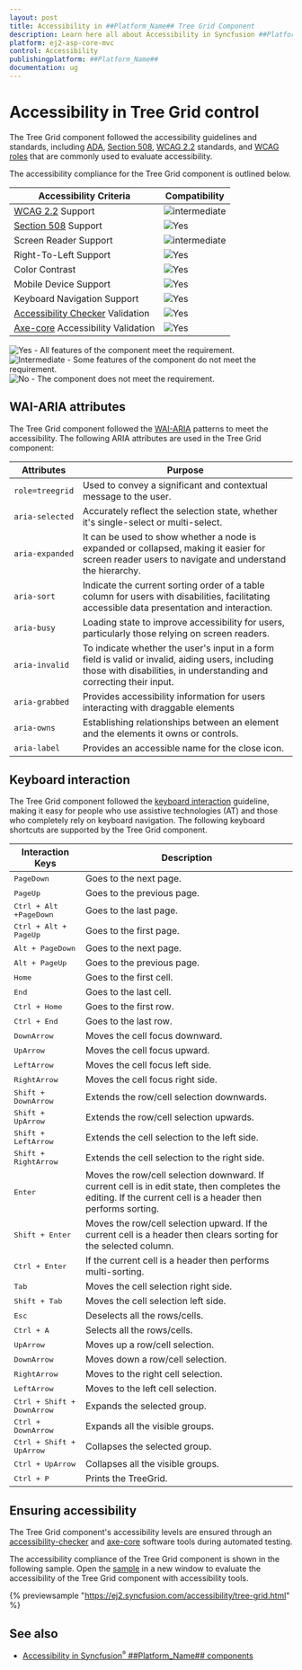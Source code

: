 ```yaml
---
layout: post
title: Accessibility in ##Platform_Name## Tree Grid Component
description: Learn here all about Accessibility in Syncfusion ##Platform_Name## Tree Grid component of Syncfusion Essential JS 2 and more.
platform: ej2-asp-core-mvc
control: Accessibility
publishingplatform: ##Platform_Name##
documentation: ug
---
```


# Accessibility in Tree Grid control

The Tree Grid component followed the accessibility guidelines and standards, including [ADA](https://www.ada.gov/), [Section 508](https://www.section508.gov/), [WCAG 2.2](https://www.w3.org/TR/WCAG22/) standards, and [WCAG roles](https://www.w3.org/TR/wai-aria/#roles) that are commonly used to evaluate accessibility.

The accessibility compliance for the Tree Grid component is outlined below.

| Accessibility Criteria | Compatibility |
| -- | -- |
| [WCAG 2.2](https://www.w3.org/TR/WCAG22/) Support | <img src="https://cdn.syncfusion.com/content/images/documentation/partial.png" alt="intermediate"> |
| [Section 508](https://www.section508.gov/) Support | <img src="https://cdn.syncfusion.com/content/images/documentation/full.png" alt="Yes"> |
| Screen Reader Support | <img src="https://cdn.syncfusion.com/content/images/documentation/partial.png" alt="intermediate"> |
| Right-To-Left Support | <img src="https://cdn.syncfusion.com/content/images/documentation/full.png" alt="Yes"> |
| Color Contrast | <img src="https://cdn.syncfusion.com/content/images/documentation/full.png" alt="Yes"> |
| Mobile Device Support | <img src="https://cdn.syncfusion.com/content/images/documentation/full.png" alt="Yes"> |
| Keyboard Navigation Support | <img src="https://cdn.syncfusion.com/content/images/documentation/full.png" alt="Yes"> |
| [Accessibility Checker](https://www.npmjs.com/package/accessibility-checker) Validation | <img src="https://cdn.syncfusion.com/content/images/documentation/full.png" alt="Yes"> |
| [Axe-core](https://www.npmjs.com/package/axe-core) Accessibility Validation | <img src="https://cdn.syncfusion.com/content/images/documentation/full.png" alt="Yes"> |

<style>
    .post .post-content img {
        display: inline-block;
        margin: 0.5em 0;
    }
</style>
<div><img src="https://cdn.syncfusion.com/content/images/documentation/full.png" alt="Yes"> - All features of the component meet the requirement.</div>

<div><img src="https://cdn.syncfusion.com/content/images/documentation/partial.png" alt="Intermediate"> - Some features of the component do not meet the requirement.</div>

<div><img src="https://cdn.syncfusion.com/content/images/documentation/not-supported.png" alt="No"> - The component does not meet the requirement.</div>

## WAI-ARIA attributes

The Tree Grid component followed the [WAI-ARIA](https://www.w3.org/WAI/ARIA/apg/patterns/treegrid/) patterns to meet the accessibility. The following ARIA attributes are used in the Tree Grid component:

| Attributes | Purpose |
| --- | --- |
| `role=treegrid` | Used to convey a significant and contextual message to the user. |
| `aria-selected` | Accurately reflect the selection state, whether it's single-select or multi-select. |
| `aria-expanded` | It can be used to show whether a node is expanded or collapsed, making it easier for screen reader users to navigate and understand the hierarchy. |
| `aria-sort` | Indicate the current sorting order of a table column for users with disabilities, facilitating accessible data presentation and interaction. |
| `aria-busy` |  Loading state to improve accessibility for users, particularly those relying on screen readers. |
| `aria-invalid` | To indicate whether the user's input in a form field is valid or invalid, aiding users, including those with disabilities, in understanding and correcting their input. |
| `aria-grabbed` | Provides accessibility information for users interacting with draggable elements |
| `aria-owns` | Establishing relationships between an element and the elements it owns or controls. |
| `aria-label` | Provides an accessible name for the close icon. |

## Keyboard interaction

The Tree Grid component followed the [keyboard interaction](https://www.w3.org/WAI/ARIA/apg/patterns/treegrid/) guideline, making it easy for people who use assistive technologies (AT) and those who completely rely on keyboard navigation. The following keyboard shortcuts are supported by the Tree Grid component.

Interaction Keys |Description
-----|-----
<kbd>PageDown</kbd> |Goes to the next page.
<kbd>PageUp</kbd> |Goes to the previous page.
<kbd>Ctrl + Alt +PageDown</kbd> |Goes to the last page.
<kbd>Ctrl + Alt + PageUp</kbd> |Goes to the first page.
<kbd>Alt + PageDown</kbd> |Goes to the next page.
<kbd>Alt + PageUp</kbd> |Goes to the previous page.
<kbd>Home</kbd> |Goes to the first cell.
<kbd>End</kbd> |Goes to the last cell.
<kbd>Ctrl + Home</kbd> |Goes to the first row.
<kbd>Ctrl + End</kbd> |Goes to the last row.
<kbd>DownArrow</kbd> |Moves the cell focus downward.
<kbd>UpArrow</kbd> |Moves the cell focus upward.
<kbd>LeftArrow</kbd> |Moves the cell focus left side.
<kbd>RightArrow</kbd> |Moves the cell focus right side.
<kbd>Shift + DownArrow</kbd> |Extends the row/cell selection downwards.
<kbd>Shift + UpArrow</kbd> |Extends the row/cell selection upwards.
<kbd>Shift + LeftArrow</kbd> |Extends the cell selection to the left side.
<kbd>Shift + RightArrow</kbd> |Extends the cell selection to the right side.
<kbd>Enter</kbd> | Moves the row/cell selection downward. If current cell is in edit state, then completes the editing. If the current cell is a header then performs sorting.
<kbd>Shift + Enter</kbd> | Moves the row/cell selection upward. If the current cell is a header then clears sorting for the selected column.
<kbd>Ctrl + Enter</kbd> | If the current cell is a header then performs multi-sorting.
<kbd>Tab</kbd> | Moves the cell selection right side.
<kbd>Shift + Tab</kbd> | Moves the cell selection left side.
<kbd>Esc</kbd> |Deselects all the rows/cells.
<kbd>Ctrl + A</kbd> |Selects all the rows/cells.
<kbd>UpArrow</kbd> |Moves up a row/cell selection.
<kbd>DownArrow</kbd> |Moves down a row/cell selection.
<kbd>RightArrow</kbd> |Moves to the right cell selection.
<kbd>LeftArrow</kbd> |Moves to the left cell selection.
<kbd>Ctrl + Shift + DownArrow</kbd> |Expands the selected group.
<kbd>Ctrl + DownArrow</kbd> |Expands all the visible groups.
<kbd>Ctrl + Shift + UpArrow</kbd> |Collapses the selected group.
<kbd>Ctrl + UpArrow</kbd> |Collapses all the visible groups.
<kbd>Ctrl + P</kbd> |Prints the TreeGrid.

## Ensuring accessibility

The Tree Grid component's accessibility levels are ensured through an [accessibility-checker](https://www.npmjs.com/package/accessibility-checker) and [axe-core](https://www.npmjs.com/package/axe-core) software tools during automated testing.

The accessibility compliance of the Tree Grid component is shown in the following sample. Open the [sample](https://ej2.syncfusion.com/accessibility/tree-grid.html) in a new window to evaluate the accessibility of the Tree Grid component with accessibility tools.

{% previewsample "https://ej2.syncfusion.com/accessibility/tree-grid.html" %}

## See also
* [Accessibility in Syncfusion<sup style="font-size:70%">&reg;</sup> ##Platform_Name## components](../common/accessibility)
